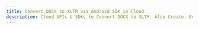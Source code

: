 ---title: Convert DOCX to XLTM via Android SDK in Clouddescription: Cloud APIs & SDKs to Convert DOCX to XLTM. Also Create, Edit & Render Microsoft Word & OpenOffice documents in the Cloud.---